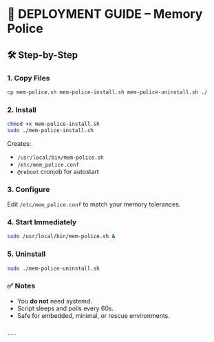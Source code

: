 # 🚀 DEPLOYMENT GUIDE – Memory Police

## 🛠️ Step-by-Step

### 1. Copy Files

```sh
cp mem-police.sh mem-police-install.sh mem-police-uninstall.sh ./
```

### 2. Install

```sh
chmod +x mem-police-install.sh
sudo ./mem-police-install.sh
```

Creates:
- `/usr/local/bin/mem-police.sh`
- `/etc/mem_police.conf`
- `@reboot` cronjob for autostart

### 3. Configure

Edit `/etc/mem_police.conf` to match your memory tolerances.

### 4. Start Immediately

```sh
sudo /usr/local/bin/mem-police.sh &
```

### 5. Uninstall

```sh
sudo ./mem-police-uninstall.sh
```

### ✅ Notes

- You **do not** need systemd.
- Script sleeps and polls every 60s.
- Safe for embedded, minimal, or rescue environments.
```

---
